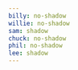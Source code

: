 ```yaml
---
billy: no-shadow
willie: no-shadow
sam: shadow
chuck: no-shadow
phil: no-shadow
lee: shadow
---
```

